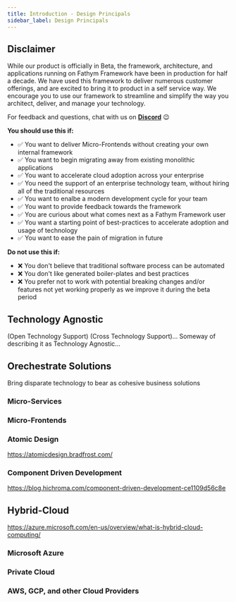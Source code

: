 ```yaml
---
title: Introduction - Design Principals
sidebar_label: Design Principals
---
```


## Disclaimer

While our product is officially in Beta, the framework, architecture, and applications running on Fathym Framework have been in production for half a decade.  We have used this framework to deliver numerous customer offerings, and are excited to bring it to product in a self service way.  We encourage you to use our framework to streamline and simplify the way you architect, deliver, and manage your technology.

For feedback and questions, chat with us on [**Discord**](https://discordapp.com/invite/lcu) :wink:

**You should use this if:**

- :white_check_mark: You want to deliver Micro-Frontends without creating your own internal framework
- :white_check_mark: You want to begin migrating away from existing monolithic applications
- :white_check_mark: You want to accelerate cloud adoption across your enterprise
- :white_check_mark: You need the support of an enterprise technology team, without hiring all of the traditional resources
- :white_check_mark: You want to enalbe a modern development cycle for your team
- :white_check_mark: You want to provide feedback towards the framework
- :white_check_mark: You are curious about what comes next as a Fathym Framework user
- :white_check_mark: You want a starting point of best-practices to accelerate adoption and usage of technology 
- :white_check_mark: You want to ease the pain of migration in future

**Do not use this if:**

- :x: You don't believe that traditional software process can be automated
- :x: You don't like generated boiler-plates and best practices
- :x: You prefer not to work with potential breaking changes and/or features not yet working properly as we improve it during the beta period

## Technology Agnostic

(Open Technology Support) (Cross Technology Support)... Someway of describing it as Technology Agnostic...

## Orechestrate Solutions

Bring disparate technology to bear as cohesive business solutions

### Micro-Services

### Micro-Frontends

### Atomic Design

https://atomicdesign.bradfrost.com/

### Component Driven Development

https://blog.hichroma.com/component-driven-development-ce1109d56c8e

## Hybrid-Cloud

https://azure.microsoft.com/en-us/overview/what-is-hybrid-cloud-computing/

### Microsoft Azure

### Private Cloud

### AWS, GCP, and other Cloud Providers
